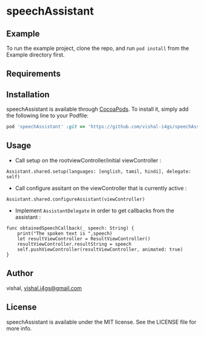 # speechAssistant

## Example

To run the example project, clone the repo, and run `pod install` from the Example directory first.

## Requirements

## Installation

speechAssistant is available through [CocoaPods](https://cocoapods.org). To install
it, simply add the following line to your Podfile:

```ruby
pod 'speechAssistant' :git => 'https://github.com/vishal-i4gs/speechAssistant'
```

## Usage

- Call setup on the rootviewController/initial viewController :
```
Assistant.shared.setup(languages: [english, tamil, hindi], delegate: self)
```

- Call configure assitant on the viewController that is currently active :
```
Assistant.shared.configureAssistant(viewController)
```

- Implement `AssistantDelegate` in order to get callbacks from the assistant :
```
func obtainedSpeechCallback(_ speech: String) {
	print("The spoken text is ",speech)
	let resultViewController = ResultViewController()
	resultViewController.resultString = speech
	self.pushViewController(resultViewController, animated: true)
}
```

## Author

vishal, vishal.i4gs@gmail.com

## License

speechAssistant is available under the MIT license. See the LICENSE file for more info.
